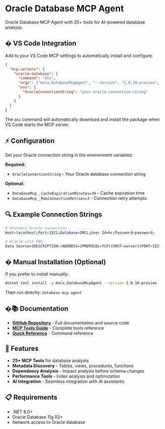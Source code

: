 # Oracle Database MCP Agent

Oracle Database MCP Agent with 25+ tools for AI-powered database analysis.

## � VS Code Integration

Add to your VS Code MCP settings to automatically install and configure:

```json
{
  "mcp.servers": {
    "oracle-database": {
      "command": "dnx",
      "args": ["Hala.DatabaseMcpAgent", "--version", "1.0.10-preview", "--yes"],
      "env": {
        "OracleConnectionString": "your-oracle-connection-string"
      }
    }
  }
}
```

The `dnx` command will automatically download and install the package when VS Code starts the MCP server.

## ⚡ Configuration

Set your Oracle connection string in the environment variables:

**Required:**
- `OracleConnectionString` - Your Oracle database connection string

**Optional:**
- `DatabaseMcp__CacheExpirationMinutes=30` - Cache expiration time
- `DatabaseMcp__MaxConnectionRetries=3` - Connection retry attempts

## 🔍 Example Connection Strings

```bash
# Standard Oracle connection
Host=localhost;Port=1521;Database=ORCL;User Id=hr;Password=password;

# Oracle with TNS
Data Source=(DESCRIPTION=(ADDRESS=(PROTOCOL=TCP)(HOST=server)(PORT=1521))(CONNECT_DATA=(SERVICE_NAME=service)));User Id=user;Password=pass;
```

## � Manual Installation (Optional)

If you prefer to install manually:

```bash
dotnet tool install -g Hala.DatabaseMcpAgent --version 1.0.10-preview
```

Then run directly: `database-mcp-agent`

## �📚 Documentation

- **[GitHub Repository](https://github.com/ram62836/database-mcp-agent)** - Full documentation and source code
- **[MCP Tools Guide](https://github.com/ram62836/database-mcp-agent/blob/main/MCP_TOOLS_GUIDE.md)** - Complete tools reference
- **[Quick Reference](https://github.com/ram62836/database-mcp-agent/blob/main/QUICK_REFERENCE.md)** - Command reference

## 🎯 Features

- **25+ MCP Tools** for database analysis
- **Metadata Discovery** - Tables, views, procedures, functions
- **Dependency Analysis** - Impact analysis before schema changes
- **Performance Tools** - Index analysis and optimization
- **AI Integration** - Seamless integration with AI assistants

## 📋 Requirements

- .NET 8.0+
- Oracle Database 11g R2+
- Network access to Oracle database
